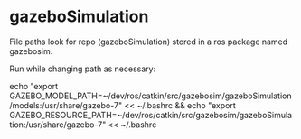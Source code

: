 # gazeboSimulation

File paths look for repo (gazeboSimulation) stored in a ros package named gazebosim.

Run while changing path as necessary:

echo "export GAZEBO_MODEL_PATH=~/dev/ros/catkin/src/gazebosim/gazeboSimulation/models:/usr/share/gazebo-7" << ~/.bashrc && echo "export GAZEBO_RESOURCE_PATH=~/dev/ros/catkin/src/gazebosim/gazeboSimulation:/usr/share/gazebo-7" << ~/.bashrc
